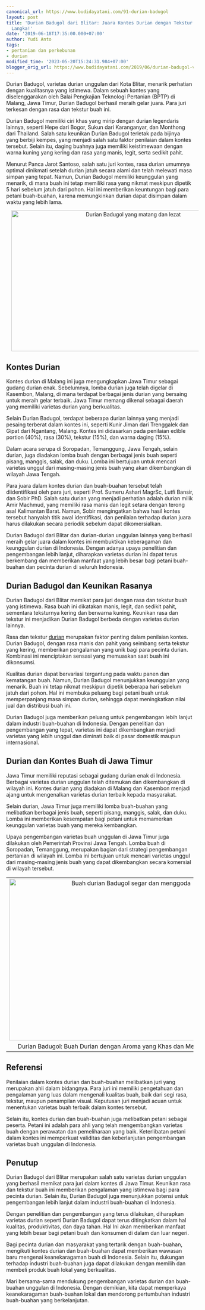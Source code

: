 ```yaml
---
canonical_url: https://www.budidayatani.com/91-durian-badugol
layout: post
title: 'Durian Badugol dari Blitar: Juara Kontes Durian dengan Tekstur Kering yang
  Langka!'
date: '2019-06-18T17:35:00.000+07:00'
author: Yudi Anto
tags:
- pertanian dan perkebunan
- durian
modified_time: '2023-05-20T15:24:31.984+07:00'
blogger_orig_url: https://www.budidayatani.com/2019/06/durian-badugol-varietas-durian-unggulan.html
---
```


<p>Durian Badugol, varietas durian unggulan dari Kota Blitar, menarik perhatian dengan kualitasnya yang istimewa. Dalam sebuah kontes yang diselenggarakan oleh Balai Pengkajian Teknologi Pertanian (BPTP) di Malang, Jawa Timur, Durian Badugol berhasil meraih gelar juara. Para juri terkesan dengan rasa dan tekstur buah ini.</p><p>Durian Badugol memiliki ciri khas yang mirip dengan durian legendaris lainnya, seperti Hepe dari Bogor, Sukun dari Karanganyar, dan Monthong dari Thailand. Salah satu keunikan Durian Badugol terletak pada bijinya yang berbiji kempes, yang menjadi salah satu faktor penilaian dalam kontes tersebut. Selain itu, daging buahnya juga memiliki keistimewaan dengan warna kuning yang kering dan rasa yang manis, legit, serta sedikit pahit.</p><p>Menurut Panca Jarot Santoso, salah satu juri kontes, rasa durian umumnya optimal dinikmati setelah durian jatuh secara alami dan telah melewati masa simpan yang tepat. Namun, Durian Badugol memiliki keunggulan yang menarik, di mana buah ini tetap memiliki rasa yang nikmat meskipun dipetik 5 hari sebelum jatuh dari pohon. Hal ini memberikan keuntungan bagi para petani buah-buahan, karena memungkinkan durian dapat disimpan dalam waktu yang lebih lama.</p><div class="separator" style="clear: both; text-align: center;"><a href="https://blogger.googleusercontent.com/img/b/R29vZ2xl/AVvXsEjmp29o-wUTnySIexqO280oYq5vG-c3U6ug88ZoTnIR_CRV7f0XphrmGVPcNAp_Klyhzqm8tI7YoVu0hD7vauFGvviUqhm7ZS6WTnD5hwLcYl7d0KMhVEO7_JjTqkI8F7X69gRC8HjnyoL5mUoCiTy9meeNzt7SsbZfiBTvvLFbDcXLRASNe8jSqY5K1g/s2027/Durian%20Badugol1.jpg" imageanchor="1" style="margin-left: 1em; margin-right: 1em;"><img alt="Durian Badugol yang matang dan lezat" border="0" data-original-height="1200" data-original-width="2027" height="378" src="https://blogger.googleusercontent.com/img/b/R29vZ2xl/AVvXsEjmp29o-wUTnySIexqO280oYq5vG-c3U6ug88ZoTnIR_CRV7f0XphrmGVPcNAp_Klyhzqm8tI7YoVu0hD7vauFGvviUqhm7ZS6WTnD5hwLcYl7d0KMhVEO7_JjTqkI8F7X69gRC8HjnyoL5mUoCiTy9meeNzt7SsbZfiBTvvLFbDcXLRASNe8jSqY5K1g/w640-h378/Durian%20Badugol1.jpg" title="Kenikmatan Durian Badugol: Rasakan Kelezatan Durian yang Menggoda" width="640" /></a></div><h2>Kontes Durian</h2><p>Kontes durian di Malang ini juga mengungkapkan Jawa Timur sebagai gudang durian enak. Sebelumnya, lomba durian juga telah digelar di Kasembon, Malang, di mana terdapat berbagai jenis durian yang bersaing untuk meraih gelar terbaik. Jawa Timur memang dikenal sebagai daerah yang memiliki varietas durian yang berkualitas.</p><p>Selain Durian Badugol, terdapat beberapa durian lainnya yang menjadi pesaing terberat dalam kontes ini, seperti Kunir Jiman dari Trenggalek dan Gipat dari Ngantang, Malang. Kontes ini didasarkan pada penilaian edible portion (40%), rasa (30%), tekstur (15%), dan warna daging (15%).</p><p>Dalam acara serupa di Soropadan, Temanggung, Jawa Tengah, selain durian, juga diadakan lomba buah dengan berbagai jenis buah seperti pisang, manggis, salak, dan duku. Lomba ini bertujuan untuk mencari varietas unggul dari masing-masing jenis buah yang akan dikembangkan di wilayah Jawa Tengah.</p><p>Para juara dalam kontes durian dan buah-buahan tersebut telah diidentifikasi oleh para juri, seperti Prof. Sumeru Ashari MagrSc, Lutfi Bansir, dan Sobir PhD. Salah satu durian yang menjadi perhatian adalah durian milik Amir Machmud, yang memiliki rasa manis dan legit setara dengan terong asal Kalimantan Barat. Namun, Sobir mengingatkan bahwa hasil kontes tersebut hanyalah titik awal identifikasi, dan penilaian terhadap durian juara harus dilakukan secara periodik sebelum dapat dikomersialkan.</p><p>Durian Badugol dari Blitar dan durian-durian unggulan lainnya yang berhasil meraih gelar juara dalam kontes ini membuktikan keberagaman dan keunggulan durian di Indonesia. Dengan adanya upaya penelitian dan pengembangan lebih lanjut, diharapkan varietas durian ini dapat terus berkembang dan memberikan manfaat yang lebih besar bagi petani buah-buahan dan pecinta durian di seluruh Indonesia.</p><h2>Durian Badugol dan Keunikan Rasanya</h2><p>Durian Badugol dari Blitar memikat para juri dengan rasa dan tekstur buah yang istimewa. Rasa buah ini dikatakan manis, legit, dan sedikit pahit, sementara teksturnya kering dan berwarna kuning. Keunikan rasa dan tekstur ini menjadikan Durian Badugol berbeda dengan varietas durian lainnya.</p><p>Rasa dan tekstur <a href="https://www.budidayatani.com/search/label/durian">durian</a> merupakan faktor penting dalam penilaian kontes. Durian Badugol, dengan rasa manis dan pahit yang seimbang serta tekstur yang kering, memberikan pengalaman yang unik bagi para pecinta durian. Kombinasi ini menciptakan sensasi yang memuaskan saat buah ini dikonsumsi.</p><p>Kualitas durian dapat bervariasi tergantung pada waktu panen dan kematangan buah. Namun, Durian Badugol menunjukkan keunggulan yang menarik. Buah ini tetap nikmat meskipun dipetik beberapa hari sebelum jatuh dari pohon. Hal ini membuka peluang bagi petani buah untuk memperpanjang masa simpan durian, sehingga dapat meningkatkan nilai jual dan distribusi buah ini.</p><p>Durian Badugol juga memberikan peluang untuk pengembangan lebih lanjut dalam industri buah-buahan di Indonesia. Dengan penelitian dan pengembangan yang tepat, varietas ini dapat dikembangkan menjadi varietas yang lebih unggul dan diminati baik di pasar domestik maupun internasional.</p><h2>Durian dan Kontes Buah di Jawa Timur</h2><p>Jawa Timur memiliki reputasi sebagai gudang durian enak di Indonesia. Berbagai varietas durian unggulan telah ditemukan dan dikembangkan di wilayah ini. Kontes durian yang diadakan di Malang dan Kasembon menjadi ajang untuk mengenalkan varietas durian terbaik kepada masyarakat.</p><p>Selain durian, Jawa Timur juga memiliki lomba buah-buahan yang melibatkan berbagai jenis buah, seperti pisang, manggis, salak, dan duku. Lomba ini memberikan kesempatan bagi petani untuk memamerkan keunggulan varietas buah yang mereka kembangkan.</p><p>Upaya pengembangan varietas buah unggulan di Jawa Timur juga dilakukan oleh Pemerintah Provinsi Jawa Tengah. Lomba buah di Soropadan, Temanggung, merupakan bagian dari strategi pengembangan pertanian di wilayah ini. Lomba ini bertujuan untuk mencari varietas unggul dari masing-masing jenis buah yang dapat dikembangkan secara komersial di wilayah tersebut.</p><table align="center" cellpadding="0" cellspacing="0" class="tr-caption-container" style="margin-left: auto; margin-right: auto;"><tbody><tr><td style="text-align: center;"><a href="https://blogger.googleusercontent.com/img/b/R29vZ2xl/AVvXsEj6OhGf9eERqTU4iefG_WjVfxC5Eri4oC2crpQjSp9-uscvp_XVRLFLVD5FZbdP34A6YpNzBqYGTYllwZrbaW44D2YieVMOHrwtAIkc3VW6qH5kv8xI1BYNvSg_0m282LXCnmSvLpgsTjVLN3pJ_2MuOM060BDj3EGEgWGnlj73Ph_amLrRvz-jmcvOtw/s1769/Durian%20Badugol.jpg" imageanchor="1" style="margin-left: auto; margin-right: auto;"><img alt="Buah durian Badugol segar dan menggoda" border="0" data-original-height="1200" data-original-width="1769" height="434" src="https://blogger.googleusercontent.com/img/b/R29vZ2xl/AVvXsEj6OhGf9eERqTU4iefG_WjVfxC5Eri4oC2crpQjSp9-uscvp_XVRLFLVD5FZbdP34A6YpNzBqYGTYllwZrbaW44D2YieVMOHrwtAIkc3VW6qH5kv8xI1BYNvSg_0m282LXCnmSvLpgsTjVLN3pJ_2MuOM060BDj3EGEgWGnlj73Ph_amLrRvz-jmcvOtw/w640-h434/Durian%20Badugol.jpg" title="Durian Badugol Segar: Kelezatan Durian yang Tak Tertandingi" width="640" /></a></td></tr><tr><td class="tr-caption" style="text-align: center;">Durian Badugol: Buah Durian dengan Aroma yang Khas dan Menggugah Selera</td></tr></tbody></table><h2>Referensi</h2><p>Penilaian dalam kontes durian dan buah-buahan melibatkan juri yang merupakan ahli dalam bidangnya. Para juri ini memiliki pengetahuan dan pengalaman yang luas dalam mengenali kualitas buah, baik dari segi rasa, tekstur, maupun penampilan visual. Keputusan juri menjadi acuan untuk menentukan varietas buah terbaik dalam kontes tersebut.</p><p>Selain itu, kontes durian dan buah-buahan juga melibatkan petani sebagai peserta. Petani ini adalah para ahli yang telah mengembangkan varietas buah dengan perawatan dan pemeliharaan yang baik. Keterlibatan petani dalam kontes ini memperkuat validitas dan keberlanjutan pengembangan varietas buah unggulan di Indonesia.</p><h2>Penutup</h2><p>Durian Badugol dari Blitar merupakan salah satu varietas durian unggulan yang berhasil memikat para juri dalam kontes di Jawa Timur. Keunikan rasa dan tekstur buah ini memberikan pengalaman yang istimewa bagi para pecinta durian. Selain itu, Durian Badugol juga menunjukkan potensi untuk pengembangan lebih lanjut dalam industri buah-buahan di Indonesia.</p><p>Dengan penelitian dan pengembangan yang terus dilakukan, diharapkan varietas durian seperti Durian Badugol dapat terus ditingkatkan dalam hal kualitas, produktivitas, dan daya tahan. Hal Ini akan memberikan manfaat yang lebih besar bagi petani buah dan konsumen di dalam dan luar negeri.</p><p>Bagi pecinta durian dan masyarakat yang tertarik dengan buah-buahan, mengikuti kontes durian dan buah-buahan dapat memberikan wawasan baru mengenai keanekaragaman buah di Indonesia. Selain itu, dukungan terhadap industri buah-buahan juga dapat dilakukan dengan memilih dan membeli produk buah lokal yang berkualitas.</p><p>Mari bersama-sama mendukung pengembangan varietas durian dan buah-buahan unggulan di Indonesia. Dengan demikian, kita dapat memperkaya keanekaragaman buah-buahan lokal dan mendorong pertumbuhan industri buah-buahan yang berkelanjutan.</p>